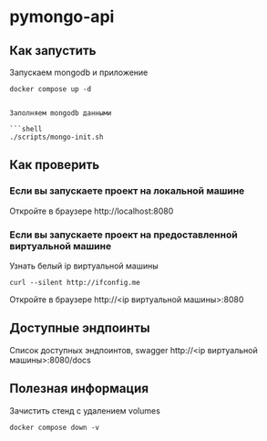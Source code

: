# pymongo-api

## Как запустить

Запускаем mongodb и приложение

```shell
docker compose up -d


Заполняем mongodb данными

```shell
./scripts/mongo-init.sh
```




## Как проверить

### Если вы запускаете проект на локальной машине

Откройте в браузере http://localhost:8080

### Если вы запускаете проект на предоставленной виртуальной машине

Узнать белый ip виртуальной машины

```shell
curl --silent http://ifconfig.me
```

Откройте в браузере http://<ip виртуальной машины>:8080

## Доступные эндпоинты

Список доступных эндпоинтов, swagger http://<ip виртуальной машины>:8080/docs


## Полезная информация
Зачистить стенд с удалением volumes

```shell
docker compose down -v
```
